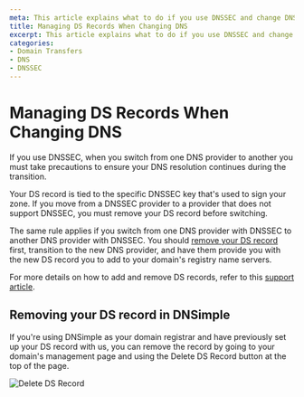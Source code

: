 ```yaml
---
meta: This article explains what to do if you use DNSSEC and change DNS services.
title: Managing DS Records When Changing DNS
excerpt: This article explains what to do if you use DNSSEC and change DNS services.
categories:
- Domain Transfers
- DNS
- DNSSEC
---
```


# Managing DS Records When Changing DNS

If you use DNSSEC, when you switch from one DNS provider to another you must take precautions to ensure your DNS resolution continues during the transition.

Your DS record is tied to the specific DNSSEC key that's used to sign your zone. If you move from a DNSSEC provider to a provider that does not support DNSSEC, you must remove your DS record before switching.

The same rule applies if you switch from one DNS provider with DNSSEC to another DNS provider with DNSSEC. You should [remove your DS record](/articles/manage-ds-record/#removing-a-ds-record) first, transition to the new DNS provider, and have them provide you with the new DS record you to add to your domain's registry name servers.

For more details on how to add and remove DS records, refer to this [support article](/articles/manage-ds-record/).

## Removing your DS record in DNSimple

If you're using DNSimple as your domain registrar and have previously set up your DS record with us, you can remove the record by going to your domain's management page and using the Delete DS Record button at the top of the page.

![Delete DS Record](/files/delete-ds-record.png)
